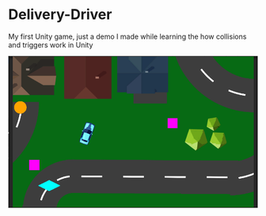 # Delivery-Driver
 My first Unity game, just a demo I made while learning the how collisions and triggers work in Unity

![Screenshot](delivery-driver.PNG)

